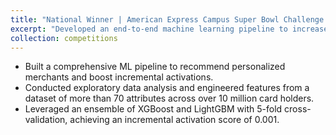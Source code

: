 ```yaml
---
title: "National Winner | American Express Campus Super Bowl Challenge [Aug'23]"
excerpt: "Developed an end-to-end machine learning pipeline to increase incremental credit card activations by recommending merchants tailored to each customer using uplift modelling.<br/><img src='https://photos.app.goo.gl/dmgXeSFvJ2uQ43Lw9'>"
collection: competitions
---
```


- Built a comprehensive ML pipeline to recommend personalized merchants and boost incremental activations.
- Conducted exploratory data analysis and engineered features from a dataset of more than 70 attributes across over 10&nbsp;million card holders.
- Leveraged an ensemble of XGBoost and LightGBM with 5-fold cross-validation, achieving an incremental activation score of 0.001.
